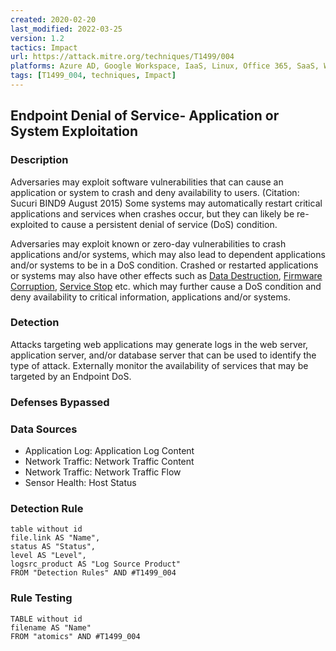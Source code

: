 ```yaml
---
created: 2020-02-20
last_modified: 2022-03-25
version: 1.2
tactics: Impact
url: https://attack.mitre.org/techniques/T1499/004
platforms: Azure AD, Google Workspace, IaaS, Linux, Office 365, SaaS, Windows, macOS
tags: [T1499_004, techniques, Impact]
---
```


## Endpoint Denial of Service- Application or System Exploitation

### Description

Adversaries may exploit software vulnerabilities that can cause an application or system to crash and deny availability to users. (Citation: Sucuri BIND9 August 2015) Some systems may automatically restart critical applications and services when crashes occur, but they can likely be re-exploited to cause a persistent denial of service (DoS) condition.

Adversaries may exploit known or zero-day vulnerabilities to crash applications and/or systems, which may also lead to dependent applications and/or systems to be in a DoS condition. Crashed or restarted applications or systems may also have other effects such as [Data Destruction](https://attack.mitre.org/techniques/T1485), [Firmware Corruption](https://attack.mitre.org/techniques/T1495), [Service Stop](https://attack.mitre.org/techniques/T1489) etc. which may further cause a DoS condition and deny availability to critical information, applications and/or systems. 

### Detection

Attacks targeting web applications may generate logs in the web server, application server, and/or database server that can be used to identify the type of attack. Externally monitor the availability of services that may be targeted by an Endpoint DoS.

### Defenses Bypassed



### Data Sources

  - Application Log: Application Log Content
  -  Network Traffic: Network Traffic Content
  -  Network Traffic: Network Traffic Flow
  -  Sensor Health: Host Status
### Detection Rule

```dataview
table without id
file.link AS "Name",
status AS "Status",
level AS "Level",
logsrc_product AS "Log Source Product"
FROM "Detection Rules" AND #T1499_004
```

### Rule Testing

```dataview
TABLE without id
filename AS "Name"
FROM "atomics" AND #T1499_004
```
